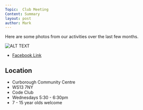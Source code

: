```yaml
---
Topic:  Club Meeting
Content: Summary
layout: post
author: Mark
---
```

Here are some photos from our activities over the last few months.

![ALT TEXT](https://scontent.fbhx6-1.fna.fbcdn.net/v/t15.5256-10/27865430_1482006138593148_6964204795183759360_n.jpg?stp=dst-jpg_p180x540&_nc_cat=106&ccb=1-7&_nc_sid=ad6a45&_nc_ohc=KUrxdpTKE38AX8fFdKA&_nc_ht=scontent.fbhx6-1.fna&edm=AKK4YLsEAAAA&oh=00_AfCD3V9Z2jnCcDyl_hre7IyUTgy06Fvsz9fiJjbQjQroWQ&oe=652ABC07)

* [Facebook Link](https://www.facebook.com/720665616418529/videos/1482005701926525)

## Location

* Curborough Community Centre
* WS13 7NY
* Code Club
* Wednesdays 5:30 - 6:30pm
* 7 - 15 year olds welcome

